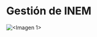 # Gestión de INEM
![<Imagen 1>](<https://github.com/Yaamiilaa/base-datos-bae-/blob/main/Tareas/Tarea11/img/Gesti%C3%B3n%20de%20INEM.png>)